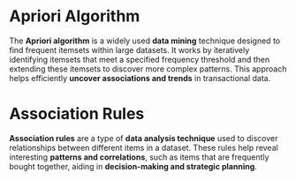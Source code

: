 # Apriori Algorithm

The **Apriori algorithm** is a widely used **data mining** technique designed to find frequent itemsets within large datasets. 
It works by iteratively identifying itemsets that meet a specified frequency threshold and then extending these itemsets to discover more complex patterns. 
This approach helps efficiently **uncover associations and trends** in transactional data.

# Association Rules

**Association rules** are a type of **data analysis technique** used to discover relationships between different items in a dataset. 
These rules help reveal interesting **patterns and correlations**, such as items that are frequently bought together, aiding in **decision-making and strategic planning**.

